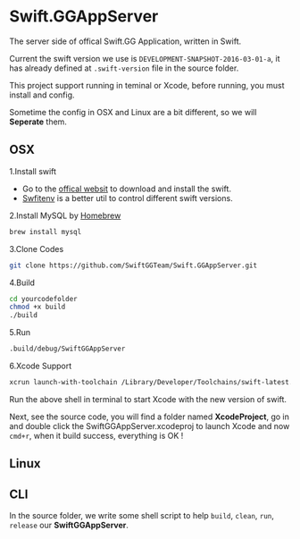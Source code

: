 # Swift.GGAppServer

The server side of offical Swift.GG Application, written in Swift.

Current the swift version we use is `DEVELOPMENT-SNAPSHOT-2016-03-01-a`, it has already defined at `.swift-version` file in the source folder.

This project support running in teminal or Xcode, before running, you must install and config.

Sometime the config in OSX and Linux are a bit different, so we will **Seperate** them.

## OSX

1.Install swift

- Go to the [offical websit](https://swift.org/) to download and install the swift.
- [Swfitenv](https://github.com/kylef/swiftenv) is a better util to control different swift versions.

2.Install MySQL by [Homebrew](http://brew.sh/)

```sh
brew install mysql
```

3.Clone Codes

```sh
git clone https://github.com/SwiftGGTeam/Swift.GGAppServer.git
```

4.Build

```sh
cd yourcodefolder
chmod +x build
./build
```

5.Run

```sh
.build/debug/SwiftGGAppServer
```

6.Xcode Support

```sh
xcrun launch-with-toolchain /Library/Developer/Toolchains/swift-latest.xctoolchain
```

Run the above shell in terminal to start Xcode with the new version of swift.

Next, see the source code, you will find a folder named **XcodeProject**, go in and double click the SwiftGGAppServer.xcodeproj to launch Xcode and now `cmd+r`, when it build success, everything is OK !

## Linux

## CLI

In the source folder, we write some shell script to help `build`, `clean`, `run`, `release` our **SwiftGGAppServer**.
